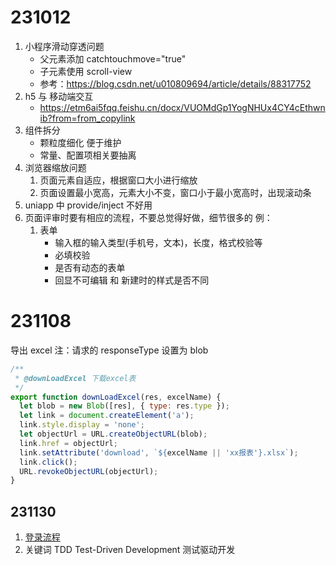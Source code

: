# 231012

1. 小程序滑动穿透问题
   - 父元素添加 catchtouchmove="true"
   - 子元素使用 scroll-view
   - 参考：https://blog.csdn.net/u010809694/article/details/88317752
2. h5 与 移动端交互
   - https://etm6ai5fqq.feishu.cn/docx/VUOMdGp1YogNHUx4CY4cEthwnib?from=from_copylink
3. 组件拆分
   - 颗粒度细化 便于维护
   - 常量、配置项相关要抽离
4. 浏览器缩放问题
   1. 页面元素自适应，根据窗口大小进行缩放
   2. 页面设置最小宽高，元素大小不变，窗口小于最小宽高时，出现滚动条
5. uniapp 中 provide/inject 不好用
6. 页面评审时要有相应的流程，不要总觉得好做，细节很多的 例：
   1. 表单
      - 输入框的输入类型(手机号，文本)，长度，格式校验等
      - 必填校验
      - 是否有动态的表单
      - 回显不可编辑 和 新建时的样式是否不同

# 231108

导出 excel 注：请求的 responseType 设置为 blob

```js
/**
 * @downLoadExcel 下载excel表
 */
export function downLoadExcel(res, excelName) {
  let blob = new Blob([res], { type: res.type });
  let link = document.createElement('a');
  link.style.display = 'none';
  let objectUrl = URL.createObjectURL(blob);
  link.href = objectUrl;
  link.setAttribute('download', `${excelName || 'xx报表'}.xlsx`);
  link.click();
  URL.revokeObjectURL(objectUrl);
}
```

## 231130

1. [登录流程](https://juejin.cn/post/6845166891393089544)
2. 关键词 TDD  Test-Driven Development 测试驱动开发
